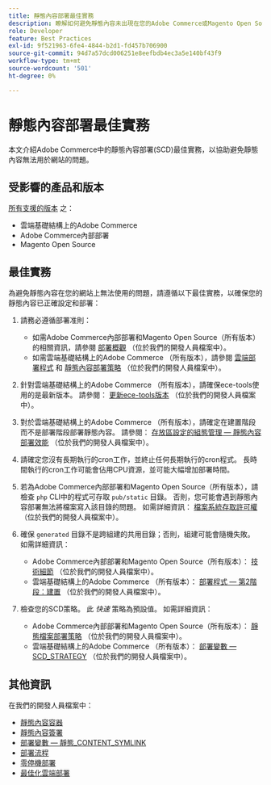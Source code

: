 ```yaml
---
title: 靜態內容部署最佳實務
description: 瞭解如何避免靜態內容未出現在您的Adobe Commerce或Magento Open Source店面的問題。
role: Developer
feature: Best Practices
exl-id: 9f521963-6fe4-4844-b2d1-fd457b706900
source-git-commit: 94d7a57dcd006251e8eefbdb4ec3a5e140bf43f9
workflow-type: tm+mt
source-wordcount: '501'
ht-degree: 0%

---
```


# 靜態內容部署最佳實務

本文介紹Adobe Commerce中的靜態內容部署(SCD)最佳實務，以協助避免靜態內容無法用於網站的問題。

## 受影響的產品和版本

[所有支援的版本](../../../release/versions.md) 之：

* 雲端基礎結構上的Adobe Commerce
* Adobe Commerce內部部署
* Magento Open Source

## 最佳實務

為避免靜態內容在您的網站上無法使用的問題，請遵循以下最佳實務，以確保您的靜態內容已正確設定和部署：

1. 請務必遵循部署准則：
   * 如需Adobe Commerce內部部署和Magento Open Source（所有版本）的相關資訊，請參閱 [部署概觀](../../../configuration/deployment/overview.md) （位於我們的開發人員檔案中）。
   * 如需雲端基礎結構上的Adobe Commerce （所有版本），請參閱 [雲端部署程式](https://devdocs.magento.com/cloud/deploy/cloud-deployment-process.html) 和 [靜態內容部署策略](https://devdocs.magento.com/cloud/deploy/static-content-deployment.html) （位於我們的開發人員檔案中）。

1. 針對雲端基礎結構上的Adobe Commerce （所有版本），請確保ece-tools使用的是最新版本。 請參閱： [更新ece-tools版本](https://devdocs.magento.com/cloud/release-notes/ece-release-notes.html) （位於我們的開發人員檔案中）。
1. 對於雲端基礎結構上的Adobe Commerce （所有版本），請確定在建置階段而不是部署階段部署靜態內容。 請參閱： [存放區設定的組態管理 — 靜態內容部署效能](https://devdocs.magento.com/cloud/live/sens-data-over.html#cloud-confman-scd-over) （位於我們的開發人員檔案中）。
1. 請確定您沒有長期執行的cron工作，並終止任何長期執行的cron程式。 長時間執行的cron工作可能會佔用CPU資源，並可能大幅增加部署時間。
1. 若為Adobe Commerce內部部署和Magento Open Source（所有版本），請檢查 `php` CLI中的程式可存取 `pub/static` 目錄。 否則，您可能會遇到靜態內容部署無法將檔案寫入該目錄的問題。 如需詳細資訊： [檔案系統存取許可權](https://experienceleague.adobe.com/docs/commerce-operations/configuration-guide/deployment/file-system-permissions.html) （位於我們的開發人員檔案中）。
1. 確保 `generated` 目錄不是跨組建的共用目錄；否則，組建可能會隨機失敗。 如需詳細資訊：
   * Adobe Commerce內部部署和Magento Open Source（所有版本）： [技術細節](https://experienceleague.adobe.com/docs/commerce-operations/configuration-guide/deployment/technical-details.html) （位於我們的開發人員檔案中）。
   * 雲端基礎結構上的Adobe Commerce （所有版本）： [部署程式 — 第2階段：建置](https://devdocs.magento.com/cloud/reference/discover-deploy.html#cloud-deploy-over-phases-build) （位於我們的開發人員檔案中）。

1. 檢查您的SCD策略。 此 *快速* 策略為預設值。 如需詳細資訊：
   * Adobe Commerce內部部署和Magento Open Source（所有版本）： [靜態檔案部署策略](https://experienceleague.adobe.com/docs/commerce-operations/configuration-guide/cli/static-view/static-view-file-strategy.html) （位於我們的開發人員檔案中）。
   * 雲端基礎結構上的Adobe Commerce （所有版本）： [部署變數 — SCD\_STRATEGY](https://devdocs.magento.com/cloud/env/variables-deploy.html#scd_strategy) （位於我們的開發人員檔案中）。

## 其他資訊

在我們的開發人員檔案中：

* [靜態內容容器](https://developer.adobe.com/commerce/admin-developer/pattern-library/containers/static-content/)
* [靜態內容簽署](https://experienceleague.adobe.com/docs/commerce-operations/configuration-guide/cache/static-content-signing.html)
* [部署變數 — 靜態\_CONTENT\_SYMLINK](https://devdocs.magento.com/cloud/env/variables-deploy.html#static_content_symlink)
* [部署流程](../../../performance/deployment-flow.md)
* [零停機部署](https://devdocs.magento.com/cloud/deploy/reduce-downtime.html)
* [最佳化雲端部署](https://devdocs.magento.com/cloud/deploy/optimize-cloud-deployment.html)
